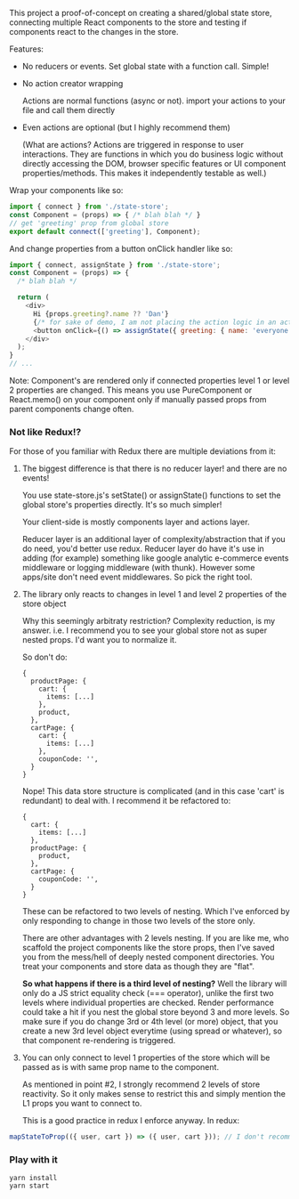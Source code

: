 This project a proof-of-concept on creating a shared/global state store,
connecting multiple React components to the store and testing if
components react to the changes in the store.

Features:

* No reducers or events. Set global state with a function call. Simple!
* No action creator wrapping

  Actions are normal functions (async or not). import your actions to your file and call them directly
* Even actions are optional (but I highly recommend them)
  
  (What are actions? Actions are triggered in response to user interactions. They are functions in which you do business logic without directly accessing the DOM, browser specific features or UI component properties/methods. This makes it independently testable as well.)

Wrap your components like so:
```js
import { connect } from './state-store';
const Component = (props) => { /* blah blah */ }
// get 'greeting' prop from global store
export default connect(['greeting'], Component);
```

And change properties from a button onClick handler like so:
```js
import { connect, assignState } from './state-store';
const Component = (props) => {
  /* blah blah */

  return (
    <div>
      Hi {props.greeting?.name ?? 'Dan'}
      {/* for sake of demo, I am not placing the action logic in an action file */}
      <button onClick={() => assignState({ greeting: { name: 'everyone' }})}>Greet everyone</button>
    </div>
  );
}
// ...
```

Note: Component's are rendered only if connected properties level 1 or level 2 properties are changed. This means you use PureComponent or React.memo() on your component only if manually passed props from parent components change often. 

### Not like Redux!?

For those of you familiar with Redux there are multiple deviations from it:

1. The biggest difference is that there is no reducer layer! and there are no events!
   
   You use state-store.js's setState() or assignState() functions to set the global store's properties directly. It's so much simpler!
   
   Your client-side is mostly components layer and actions layer.

   Reducer layer is an additional layer of complexity/abstraction that if you do need, you'd better use redux. Reducer layer do have it's use in adding (for example) something like google analytic e-commerce events middleware or logging middleware (with thunk). However some apps/site don't need event middlewares. So pick the right tool.

2. The library only reacts to changes in level 1 and level 2 properties of the store object

   Why this seemingly arbitraty restriction?
   Complexity reduction, is my answer. i.e. I recommend you to see your global store not as
super nested props. I'd want you to normalize it.

   So don't do:
    ```
    {
      productPage: {
        cart: {
          items: [...]
        },
        product,
      },
      cartPage: {
        cart: {
          items: [...]
        },
        couponCode: '',
      }
    }
    ```

   Nope! This data store structure is complicated (and in this case 'cart' is redundant) to deal with. I recommend it be refactored to:

    ```
    {
      cart: {
        items: [...]
      },
      productPage: {
        product,
      },
      cartPage: {
        couponCode: '',
      }
    }
    ```

   These can be refactored to two levels of nesting. Which I've enforced by only responding to change in those two levels of the store only.

   There are other advantages with 2 levels nesting. If you are like me, who scaffold the project components like the store props, then I've saved you from the mess/hell of deeply nested component directories. You treat your components and store data as though they are "flat".

   **So what happens if there is a third level of nesting?**
   Well the library will only do a JS strict equality check (=== operator), unlike the first two levels where individual properties are checked. Render performance could take a hit if you nest the global store beyond 3 and more levels.
So make sure if you do change 3rd or 4th level (or more) object, that you create a new 3rd level object everytime (using spread or whatever), so that component re-rendering is triggered.

3. You can only connect to level 1 properties of the store which will be passed
as is with same prop name to the component.
   
   As mentioned in point #2, I strongly recommend 2 levels of store reactivity. So it only makes sense to restrict this and simply mention the L1 props you want to connect to.

   This is a good practice in redux I enforce anyway. In redux:
```js
mapStateToProp(({ user, cart }) => ({ user, cart })); // I don't recommend renaming props or transforming it in any way
```

### Play with it
```
yarn install
yarn start
```

